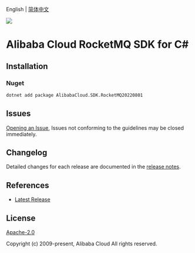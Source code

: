 English | [简体中文](README-CN.md)

![](https://aliyunsdk-pages.alicdn.com/icons/AlibabaCloud.svg)

# Alibaba Cloud RocketMQ SDK for C#

## Installation

### Nuget

```bash
dotnet add package AlibabaCloud.SDK.RocketMQ20220801
```

## Issues

[Opening an Issue](https://github.com/aliyun/alibabacloud-csharp-sdk/issues/new), Issues not conforming to the guidelines may be closed immediately.

## Changelog

Detailed changes for each release are documented in the [release notes](./ChangeLog.md).

## References

* [Latest Release](https://github.com/aliyun/alibabacloud-csharp-sdk/)

## License

[Apache-2.0](http://www.apache.org/licenses/LICENSE-2.0)

Copyright (c) 2009-present, Alibaba Cloud All rights reserved.
